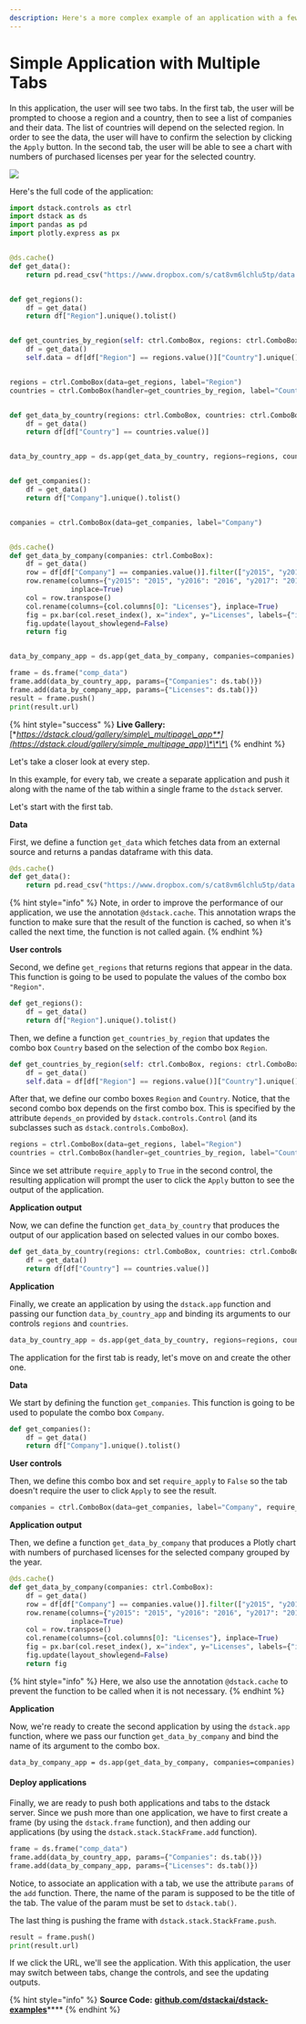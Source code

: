```yaml
---
description: Here's a more complex example of an application with a few tabs.
---
```


# Simple Application with Multiple Tabs

In this application, the user will see two tabs. In the first tab, the user will be prompted to choose a region and a country, then to see a list of companies and their data. The list of countries will depend on the selected region. In order to see the data, the user will have to confirm the selection by clicking the `Apply` button. In the second tab, the user will be able to see a chart with numbers of purchased licenses per year for the selected country.

![](../.gitbook/assets/ds_single_multipage_app_companies.png)

Here's the full code of the application:

```python
import dstack.controls as ctrl
import dstack as ds
import pandas as pd
import plotly.express as px


@ds.cache()
def get_data():
    return pd.read_csv("https://www.dropbox.com/s/cat8vm6lchlu5tp/data.csv?dl=1", index_col=0)


def get_regions():
    df = get_data()
    return df["Region"].unique().tolist()


def get_countries_by_region(self: ctrl.ComboBox, regions: ctrl.ComboBox):
    df = get_data()
    self.data = df[df["Region"] == regions.value()]["Country"].unique().tolist()


regions = ctrl.ComboBox(data=get_regions, label="Region")
countries = ctrl.ComboBox(handler=get_countries_by_region, label="Country", depends=[regions], require_apply=True)


def get_data_by_country(regions: ctrl.ComboBox, countries: ctrl.ComboBox):
    df = get_data()
    return df[df["Country"] == countries.value()]


data_by_country_app = ds.app(get_data_by_country, regions=regions, countries=countries)


def get_companies():
    df = get_data()
    return df["Company"].unique().tolist()


companies = ctrl.ComboBox(data=get_companies, label="Company")


@ds.cache()
def get_data_by_company(companies: ctrl.ComboBox):
    df = get_data()
    row = df[df["Company"] == companies.value()].filter(["y2015", "y2016", "y2017", "y2018", "y2019"], axis=1)
    row.rename(columns={"y2015": "2015", "y2016": "2016", "y2017": "2017", "y2018": "2018", "y2019": "2019"},
               inplace=True)
    col = row.transpose()
    col.rename(columns={col.columns[0]: "Licenses"}, inplace=True)
    fig = px.bar(col.reset_index(), x="index", y="Licenses", labels={"index": "Year"})
    fig.update(layout_showlegend=False)
    return fig


data_by_company_app = ds.app(get_data_by_company, companies=companies)

frame = ds.frame("comp_data")
frame.add(data_by_country_app, params={"Companies": ds.tab()})
frame.add(data_by_company_app, params={"Licenses": ds.tab()})
result = frame.push()
print(result.url)
```

{% hint style="success" %}
**Live Gallery:** [**https://dstack.cloud/gallery/simple\_multipage\_app**](https://dstack.cloud/gallery/simple_multipage_app)\*\*\*\*
{% endhint %}

Let's take a closer look at every step.

In this example, for every tab, we create a separate application and push it along with the name of the tab within a single frame to the `dstack` server.

Let's start with the first tab.

**Data**

First, we define a function `get_data` which fetches data from an external source and returns a pandas dataframe with this data.

```python
@ds.cache()
def get_data():
    return pd.read_csv("https://www.dropbox.com/s/cat8vm6lchlu5tp/data.csv?dl=1", index_col=0)
```

{% hint style="info" %}
Note, in order to improve the performance of our application, we use the annotation `@dstack.cache`. This annotation wraps the function to make sure that the result of the function is cached, so when it's called the next time, the function is not called again. 
{% endhint %}

**User controls**

Second, we define `get_regions` that returns regions that appear in the data. This function is going to be used to populate the values of the combo box `"Region"`.

```python
def get_regions():
    df = get_data()
    return df["Region"].unique().tolist()
```

Then, we define a function `get_countries_by_region` that updates the combo box `Country` based on the selection of the combo box `Region`.

```python
def get_countries_by_region(self: ctrl.ComboBox, regions: ctrl.ComboBox):
    df = get_data()
    self.data = df[df["Region"] == regions.value()]["Country"].unique().tolist()
```

After that, we define our combo boxes `Region` and `Country`. Notice, that the second combo box depends on the first combo box. This is specified by the attribute `depends_on` provided by `dstack.controls.Control` \(and its subclasses such as `dstack.controls.ComboBox`\).

```python
regions = ctrl.ComboBox(data=get_regions, label="Region")
countries = ctrl.ComboBox(handler=get_countries_by_region, label="Country", depends=[regions], require_apply=True)
```

Since we set attribute `require_apply` to `True` in the second control, the resulting application will prompt the user to click the `Apply` button to see the output of the application.

**Application output**

Now, we can define the function `get_data_by_country` that produces the output of our application based on selected values in our combo boxes.

```python
def get_data_by_country(regions: ctrl.ComboBox, countries: ctrl.ComboBox):
    df = get_data()
    return df[df["Country"] == countries.value()]
```

**Application**

Finally, we create an application by using the `dstack.app` function and passing our function `data_by_country_app` and binding its arguments to our controls `regions` and `countries`.

```python
data_by_country_app = ds.app(get_data_by_country, regions=regions, countries=countries)
```

The application for the first tab is ready, let's move on and create the other one.

**Data**

We start by defining the function `get_companies`. This function is going to be used to populate the combo box `Company`.

```python
def get_companies():
    df = get_data()
    return df["Company"].unique().tolist()
```

**User controls**

Then, we define this combo box and set `require_apply` to `False` so the tab doesn't require the user to click `Apply` to see the result.

```python
companies = ctrl.ComboBox(data=get_companies, label="Company", require_apply=False)
```

**Application output**

Then, we define a function `get_data_by_company` that produces a Plotly chart with numbers of purchased licenses for the selected company grouped by the year.

```python
@ds.cache()
def get_data_by_company(companies: ctrl.ComboBox):
    df = get_data()
    row = df[df["Company"] == companies.value()].filter(["y2015", "y2016", "y2017", "y2018", "y2019"], axis=1)
    row.rename(columns={"y2015": "2015", "y2016": "2016", "y2017": "2017", "y2018": "2018", "y2019": "2019"},
               inplace=True)
    col = row.transpose()
    col.rename(columns={col.columns[0]: "Licenses"}, inplace=True)
    fig = px.bar(col.reset_index(), x="index", y="Licenses", labels={"index": "Year"})
    fig.update(layout_showlegend=False)
    return fig
```

{% hint style="info" %}
Here, we also use the annotation `@dstack.cache` to prevent the function to be called when it is not necessary.
{% endhint %}

**Application**

Now, we're ready to create the second application by using the `dstack.app` function, where we pass our function `get_data_by_company` and bind the name of its argument to the combo box.

```text
data_by_company_app = ds.app(get_data_by_company, companies=companies)
```

#### Deploy applications

Finally, we are ready to push both applications and tabs to the dstack server. Since we push more than one application, we have to first create a frame \(by using the `dstack.frame` function\), and then adding our applications \(by using the `dstack.stack.StackFrame.add` function\).

```python
frame = ds.frame("comp_data")
frame.add(data_by_country_app, params={"Companies": ds.tab()})
frame.add(data_by_company_app, params={"Licenses": ds.tab()})
```

Notice, to associate an application with a tab, we use the attribute `params` of the `add` function. There, the name of the param is supposed to be the title of the tab. The value of the param must be set to `dstack.tab()`.

The last thing is pushing the frame with `dstack.stack.StackFrame.push`.

```python
result = frame.push()
print(result.url)
```

If we click the URL, we'll see the application. With this application, the user may switch between tabs, change the controls, and see the updating outputs.

{% hint style="info" %}
**Source Code:** [**github.com/dstackai/dstack-examples**](https://github.com/dstackai/dstack-examples/tree/master/simple_sklearn_ml_app)\*\*\*\*
{% endhint %}

